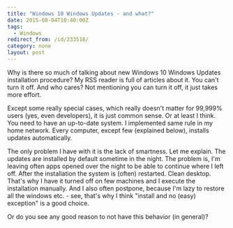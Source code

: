 ```yaml
---
title: "Windows 10 Windows Updates - and what?"
date: 2015-08-04T10:40:00Z
tags:
  - Windows
redirect_from: /id/233518/
category: none
layout: post
---
```

Why is there so much of talking about new Windows 10 Windows Updates installation procedure? My RSS reader is full of articles about it. You can't turn it off. And who cares? Not mentioning you can turn it off, it just takes more effort. 

Except some really special cases, which really doesn't matter for 99,999% users (yes, even developers), it is just common sense. Or at least I think. You need to have an up-to-date system. I implemented same rule in my home network. Every computer, except few (explained below), installs updates automatically.

<!-- excerpt -->

The only problem I have with it is the lack of smartness. Let me explain. The updates are installed by default sometime in the night. The problem is, I'm leaving often apps opened over the night to be able to continue where I left off. After the installation the system is (often) restarted. Clean desktop. That's why I have it turned off on few machines and I execute the installation manually. And I also often postpone, because I'm lazy to restore all the windows etc. - see, that's why I think "install and no (easy) exception" is a good choice.

Or do you see any good reason to not have this behavior (in general)?
